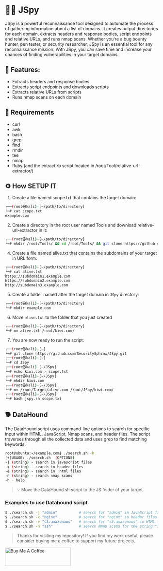 # 🕵️‍♂️ JSpy
JSpy is a powerful reconnaissance tool designed to automate the process of gathering information about a list of domains. It creates output directories for each domain, extracts headers and response bodies, script endpoints and relative URLs, and runs nmap scans. Whether you're a bug bounty hunter, pen tester, or security researcher, JSpy is an essential tool for any reconnaissance mission. With JSpy, you can save time and increase your chances of finding vulnerabilities in your target domains.

## 🚀 Features:

* Extracts headers and response bodies
* Extracts script endpoints and downloads scripts
* Extracts relative URLs from scripts
* Runs nmap scans on each domain

## :book: Requirements

* curl 
* awk 
* bash 
* grep 
* find 
* rmdir 
* tee 
* nmap 
* Ruby  (and the extract.rb script located in /root/Tool/relative-url-extractor/)

## :gear: How SETUP IT 
1. Create a file named scope.txt that contains the target domain:
```bash 
┌──(root㉿kali)-[~/path/to/directory]
└─# cat scope.txt
example.com
````
2. Create a directory in the root user named Tools and download relative-url-extractor in it:
 ```bash 
┌──(root㉿kali)-[~/path/to/directory]
└─# mkdir /root/Tools/ && cd /root/Tools/ && git clone https://github.com/jobertabma/relative-url-extractor.git
````
4. Create a file named alive.txt that contains the subdomains of your target in URL form:
````bash
┌──(root㉿kali)-[~/path/to/directory]
└─# cat alive.txt 
https://subdomain1.example.com
https://subdomain2.example.com
http://subdomain3.example.com
````
5. Create a folder named after the target domain in `JSpy` directory:
````bash
┌──(root㉿kali)-[~/path/to/directory]
└─# mkdir example.com
````
6. Move `alive.txt` to the folder that you just created
````bash
┌──(root㉿kali)-[~/path/to/directory]
└─# mv alive.txt /root/kiwi.com/
````
7. You are now ready to run the script:
````bash
┌──(root㉿kali)-[~]
└─# git clone https://github.com/SecuritySphinx/JSpy.git
┌──(root㉿kali)-[~]
└─# cd JSpy
┌──(root㉿kali)-[~/JSpy]
└─# echo kiwi.com > scope.txt
┌──(root㉿kali)-[~/JSpy]
└─# mkdir kiwi.com
┌──(root㉿kali)-[~/JSpy]
└─# mv /root/Target/alive.com /root/JSpy/kiwi.com/
┌──(root㉿kali)-[~/JSpy]
└─# bash jspy.sh scope.txt
````

## 🐕 DataHound
The DataHound script uses command-line options to search for specific input within HTML, JavaScript, Nmap scans, and header files. The script traverses through all the collected data and uses grep to find matching keywords.
````bash
root@ubuntu:~/example.com$ ./search.sh -h
[+]USAGE: ./search.sh  (OPTIONS)
-j (string) - search in javascript files
-x (string) - search in header files
-e (string) - search in  html files
-n (string) - search nmap scans
-h - help
````
> 💡 Move the DataHound.sh script to the JS folder of your target.

### Examples to use  Datahound script
````bash
$ ./search.sh -j "admin"          # search for "admin" in JavaScript files
$ ./search.sh -x "nginx"          # search for "nginx" in header files
$ ./search.sh -e "s3.amazonaws"   # search for "s3.amazonaws" in HTML files
$ ./search.sh -n "ssh"            # search Nmap scans for the string "ssh"
````
> Thanks for visiting my repository! If you find my work useful, please consider buying me a coffee to support my future projects.

<a href="https://www.buymeacoffee.com/SecuritySphinx" target="_blank"><img src="https://cdn.buymeacoffee.com/buttons/v2/default-yellow.png" alt="Buy Me A Coffee" style="height: 60px !important;width: 217px !important;" ></a>

